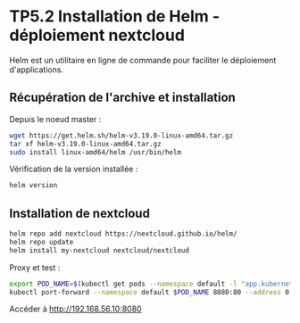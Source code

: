 # TP5.2 Installation de Helm - déploiement nextcloud

Helm est un utilitaire en ligne de commande pour faciliter le déploiement d'applications.

## Récupération de l'archive et installation

Depuis le noeud master :

```bash
wget https://get.helm.sh/helm-v3.19.0-linux-amd64.tar.gz
tar xf helm-v3.19.0-linux-amd64.tar.gz
sudo install linux-amd64/helm /usr/bin/helm
```

Vérification de la version installée : 

```bash
helm version
```

## Installation de nextcloud

```bash
helm repo add nextcloud https://nextcloud.github.io/helm/
helm repo update
helm install my-nextcloud nextcloud/nextcloud
```

Proxy et test :

```bash
export POD_NAME=$(kubectl get pods --namespace default -l "app.kubernetes.io/name=nextcloud" -o jsonpath="{.items[0].metadata.name}")
kubectl port-forward --namespace default $POD_NAME 8080:80 --address 0.0.0.0
```

Accéder à http://192.168.56.10:8080
